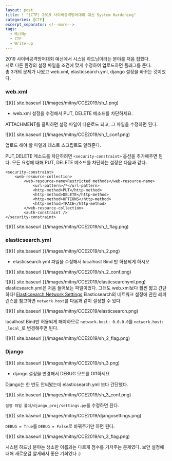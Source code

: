 ```yaml
---
layout: post
title: ! "[CTF] 2019 사이버공격방어대회 예선 System Hardening"
categories: [CTF]
excerpt_separator: <!--more-->
tags:
  - MitNy
  - CTF
  - Write-up
---
```


2019 사이버공격방어대회 예선에서 시스템 하드닝이라는 분야를 처음 접했다.<br>
서로 다른 환경의 설정 파일을 조건에 맞게 수정하여 업로드하면 플래그를 준다.<br>
총 3개의 문제가 나왔고 web.xml, elasticsearch.yml, django 설정을 바꾸는 것이었다.<br>
<!--more-->

### web.xml

![]({{ site.baseurl }}/images/mitny/CCE2019/sh_1.png)

- web.xml 설정을 수정해서 PUT, DELETE 메소드를 차단하세요.

ATTACHMENT를 클릭하면 설정 파일이 다운로드 되고, 그 파일을 수정하면 된다.

![]({{ site.baseurl }}/images/mitny/CCE2019/sh_1_conf.png)

업로드 해야 할 파일과 테스트 스크립트도 알려준다.

PUT,DELETE 메소드를 차단하려면 `<security-constraint>` 옵션을 추가해주면 된다.
모든 요청에 대해 PUT, DELETE 메소드를 차단하는 설정은 다음과 같다.

```
<security-constraint>
	<web-resource-collection>
		<web-resource-name>Restricted methods</web-resource-name>
			<url-pattern>/*</url-pattern>
			<http-method>PUT</http-method>
			<http-method>DELETE</http-method>
			<http-method>OPTIONS</http-method>
			<http-method>TRACE</http-method>
		</web-resource-collection>
		<auth-constraint />
</security-constraint>
```

![]({{ site.baseurl }}/images/mitny/CCE2019/sh_1_flag.png)


### elasticsearch.yml

![]({{ site.baseurl }}/images/mitny/CCE2019/sh_2.png)

- elasticsearch.yml 파일을 수정해서 localhost Bind 만 허용되게 하시오

![]({{ site.baseurl }}/images/mitny/CCE2019/sh_2_conf.png)

![]({{ site.baseurl }}/images/mitny/CCE2019/elasticsearchyml.png)
elasticsearch.yml은 처음 들어보는 파일이었다.
그래도 web.xml보다 훨씬 짧고 간단하다!
[Elasticsearch Network Settings](https://www.elastic.co/guide/en/elasticsearch/reference/current/modules-network.html) Elasticsearch의 네트워크 설정에 관한 레퍼런스를 참고하면 `network.host`를 다음과 같이 설정할 수 있다.

![]({{ site.baseurl }}/images/mitny/CCE2019/elasticsearch.png)

localhost Bind만 허용되게 해야하므로
`network.host: 0.0.0.0`를 `network.host: _local_`로 변경해주면 된다.

![]({{ site.baseurl }}/images/mitny/CCE2019/sh_2_flag.png)


### Django

![]({{ site.baseurl }}/images/mitny/CCE2019/sh_3.png)

- django 설정을 변경해서 DEBUG 모드를 Off하세요

Django는 한 번도 안써봤는데 elasticsearch.yml 보다 간단했다.

![]({{ site.baseurl }}/images/mitny/CCE2019/sh_3_conf.png)

`설정 파일 폴더/django_proj/settings.py`를 수정하면 된다.

![]({{ site.baseurl }}/images/mitny/CCE2019/djangosettings.png)

`DEBUG = True`를 `DEBUG = False`로 바꿔주기만 하면 된다.

![]({{ site.baseurl }}/images/mitny/CCE2019/sh_3_flag.png)



시스템 하드닝 분야는 생소한 이름과는 다르게 점수를 거저주는 문제였다.
보안 설정에 대해 새로운걸 알게돼서 좋은 기회였다 :)

